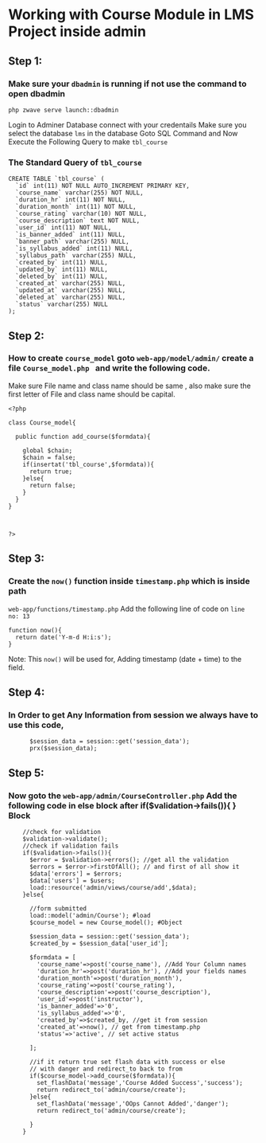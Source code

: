 
# Working with Course Module in LMS Project inside admin
## Step 1:
### Make sure your ```dbadmin``` is running if not use the command to open dbadmin
```
php zwave serve launch::dbadmin

``` 
Login to Adminer Database connect with your credentails
Make sure you select the database ```lms``` in the database
Goto SQL Command and
Now Execute the Following Query to make ```tbl_course```

### The Standard Query of ```tbl_course```

```
CREATE TABLE `tbl_course` (
  `id` int(11) NOT NULL AUTO_INCREMENT PRIMARY KEY,
  `course_name` varchar(255) NOT NULL,
  `duration_hr` int(11) NOT NULL,
  `duration_month` int(11) NOT NULL,
  `course_rating` varchar(10) NOT NULL,
  `course_description` text NOT NULL,
  `user_id` int(11) NOT NULL,
  `is_banner_added` int(11) NULL,
  `banner_path` varchar(255) NULL,
  `is_syllabus_added` int(11) NULL,
  `syllabus_path` varchar(255) NULL,
  `created_by` int(11) NULL,
  `updated_by` int(11) NULL,
  `deleted_by` int(11) NULL,
  `created_at` varchar(255) NULL,
  `updated_at` varchar(255) NULL,
  `deleted_at` varchar(255) NULL,
  `status` varchar(255) NULL
);

```
## Step 2:
### How to create ``` course_model ``` goto ``` web-app/model/admin/ ``` create a file ```Course_model.php ``` and write the following code.

Make sure File name and class name should be same , also make sure the first letter of File and class name should be capital.

```
<?php

class Course_model{

  public function add_course($formdata){

    global $chain;
    $chain = false;
    if(insertat('tbl_course',$formdata)){
      return true;
    }else{
      return false;
    }
  }
}



?>
```

## Step 3:
### Create the ``` now() ``` function inside ``` timestamp.php ``` which is inside path

``` web-app/functions/timestamp.php ``` 
Add the following line of code on ``` line no: 13 ```

```
function now(){
  return date('Y-m-d H:i:s');
}

```
Note: This ``` now() ``` will be used for, Adding timestamp (date + time) to the field.

## Step 4: 
### In Order to get Any Information from session we always have to use this code,

```
      $session_data = session::get('session_data');
      prx($session_data);

```

## Step 5:
### Now goto the ``` web-app/admin/CourseController.php ``` Add the following code in else block after if($validation->fails()){ } Block

```
    //check for validation
    $validation->validate();
    //check if validation fails
    if($validation->fails()){
      $error = $validation->errors(); //get all the validation
      $errors = $error->firstOfAll(); // and first of all show it 
      $data['errors'] = $errors;
      $data['users'] = $users;
      load::resource('admin/views/course/add',$data);
    }else{

      //form submitted
      load::model('admin/Course'); #load 
      $course_model = new Course_model(); #Object

      $session_data = session::get('session_data');
      $created_by = $session_data['user_id'];

      $formdata = [
        'course_name'=>post('course_name'), //Add Your Column names
        'duration_hr'=>post('duration_hr'), //Add your fields names
        'duration_month'=>post('duration_month'),
        'course_rating'=>post('course_rating'),
        'course_description'=>post('course_description'),
        'user_id'=>post('instructor'),
        'is_banner_added'=>'0',
        'is_syllabus_added'=>'0',
        'created_by'=>$created_by, //get it from session
        'created_at'=>now(), // get from timestamp.php
        'status'=>'active', // set active status

      ];

      //if it return true set flash data with success or else
      // with danger and redirect_to back to from
      if($course_model->add_course($formdata)){
        set_flashData('message','Course Added Success','success');
        return redirect_to('admin/course/create');
      }else{
        set_flashData('message','OOps Cannot Added','danger');
        return redirect_to('admin/course/create');

      }
    }


```
